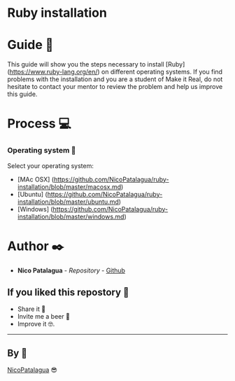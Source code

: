 # Ruby installation

# Guide 📜
This guide will show you the steps necessary to install [Ruby] (https://www.ruby-lang.org/en/) on different operating systems. 
If you find problems with the installation and you are a student of Make it Real, do not hesitate to contact your mentor to review the problem and help us improve this guide.

# Process 💻
### Operating system 💾

Select your operating system:

* [MAc OSX] (https://github.com/NicoPatalagua/ruby-installation/blob/master/macosx.md)
* [Ubuntu] (https://github.com/NicoPatalagua/ruby-installation/blob/master/ubuntu.md)
* [Windows] (https://github.com/NicoPatalagua/ruby-installation/blob/master/windows.md)

# Author ✒️

* **Nico Patalagua** - *Repository* - [Github](https://github.com/NicoPatalagua)

## If you liked this repostory 🎁
* Share it 📢
* Invite me a beer 🍺  
* Improve it 🤓.

---
## By 📌
[NicoPatalagua](https://www.instagram.com/nicopatalagua/) 😎
